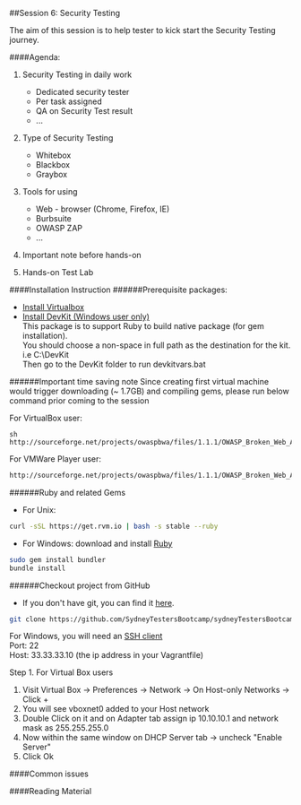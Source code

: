 ##Session 6: Security Testing

The aim of this session is to help tester to kick start the Security Testing journey.

####Agenda:

1. Security Testing in daily work
	- Dedicated security tester
	- Per task assigned
	- QA on Security Test result
	- ...
	
2. Type of Security Testing
	- Whitebox
	- Blackbox
	- Graybox
	
3. Tools for using
	- Web - browser (Chrome, Firefox, IE)
	- Burbsuite
	- OWASP ZAP
	- ...
	
4. Important note before hands-on

5. Hands-on Test Lab

####Installation Instruction
######Prerequisite packages:
- <a href="https://www.virtualbox.org/wiki/Downloads" target="_blank">Install Virtualbox</a><br>
- <a href="http://rubyinstaller.org/downloads" targe="_blank">Install DevKit (Windows user only)</a><br>
This package is to support Ruby to build native package (for gem installation).<br>
You should choose a non-space in full path as the destination for the kit. i.e C:\DevKit<br>
Then go to the DevKit folder to run devkitvars.bat

######Important time saving note
Since creating first virtual machine would trigger downloading (~ 1.7GB) and compiling gems, please run below command prior coming to the session

For VirtualBox user:
```
sh
http://sourceforge.net/projects/owaspbwa/files/1.1.1/OWASP_Broken_Web_Apps_VM_1.1.1.ova/download
```
For VMWare Player user:
```sh
http://sourceforge.net/projects/owaspbwa/files/1.1.1/OWASP_Broken_Web_Apps_VM_1.1.1.zip/download
```

######Ruby and related Gems
- For Unix:
```sh
curl -sSL https://get.rvm.io | bash -s stable --ruby
```
- For Windows: download and install <a href="http://rubyinstaller.org/downloads/" target="_blank">Ruby</a>

```sh
sudo gem install bundler
bundle install
```

######Checkout project from GitHub
- If you don't have git, you can find it <a href="http://git-scm.com/downloads" target="_blank">here</a>.
```sh
git clone https://github.com/SydneyTestersBootcamp/sydneyTestersBootcamp.git
```

For Windows, you will need an <a href="http://the.earth.li/~sgtatham/putty/latest/x86/putty.zip" target="_blank">SSH client</a><br>
Port: 22<br>
Host: 33.33.33.10 (the ip address in your Vagrantfile)<br>

Step 1.
For Virtual Box users
1. Visit Virtual Box -> Preferences -> Network -> On Host-only Networks -> Click +
2. You will see vboxnet0 added to your Host network
3. Double Click on it and on Adapter tab assign ip 10.10.10.1 and network mask as 255.255.255.0
4. Now within the same window on DHCP Server tab -> uncheck "Enable Server"
5. Click Ok


####Common issues

####Reading Material


